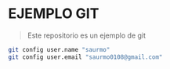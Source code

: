 # EJEMPLO GIT

> Este repositorio es un ejemplo de git 

```bash
git config user.name "saurmo"
git config user.email "saurmo0108@gmail.com"
```